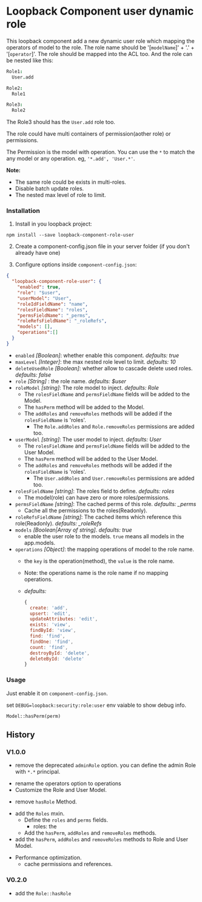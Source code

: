 # Loopback Component user dynamic role

This loopback component add a new dynamic user role which mapping the operators of model to the role.
The role name should be '[`modelName`]' + '.' + '[`operator`]'. The role should be mapped into the ACL too.
And the role can be nested like this:

```coffee
Role1:
  User.add

Role2:
  Role1

Role3:
  Role2
```

The Role3 should has the `User.add` role too.

The role could have multi containers of permission(aother role) or permissions.

The Permission is the model with operation. You can use the `*` to match the any model or any operation.
eg, `'*.add', 'User.*'`.

**Note:**

* The same role could be exists in multi-roles.
* Disable batch update roles.
* The nested max level of role to limit.


### Installation

1. Install in you loopback project:

  `npm install --save loopback-component-role-user`

2. Create a component-config.json file in your server folder (if you don't already have one)

3. Configure options inside `component-config.json`:

  ```json
  {
    "loopback-component-role-user": {
      "enabled": true,
      "role": "$user",
      "userModel": "User",
      "roleIdFieldName": "name",
      "rolesFieldName": "roles",
      "permsFieldName": "_perms",
      "roleRefsFieldName": "_roleRefs",
      "models": [],
      "operations":[]
    }
  }
  ```
  - `enabled` *[Boolean]*: whether enable this component. *defaults: true*
  - `maxLevel` *[Integer]*: the max nested role level to limit. *defaults: 10*
  - `deleteUsedRole` *[Boolean]*: whether allow to cascade delete used roles. *defaults: false*
  - `role` *[String]* : the role name. *defaults: $user*
  - `roleModel` *[string]*: The role model to inject. *defaults: Role*
    * The `rolesFieldName` and `permsFieldName` fields will be added to the Model.
    * The `hasPerm` method will be added to the Model.
    * The `addRoles` and `removeRoles` methods will be added if the `rolesFieldName` is 'roles'.
      * The `Role.addRoles` and `Role.removeRoles` permissions are added too.
  - `userModel` *[string]*: The user model to inject. *defaults: User*
    * The `rolesFieldName` and `permsFieldName` fields will be added to the User Model.
    * The `hasPerm` method will be added to the User Model.
    * The `addRoles` and `removeRoles` methods will be added if the `rolesFieldName` is 'roles'.
      * The `User.addRoles` and `User.removeRoles` permissions are added too.
  - `rolesFieldName` *[string]*: The roles field to define. *defaults: roles*
    * The model(role) can have zero or more roles/permissions.
  - `permsFieldName` *[string]*: The cached perms of this role. *defaults: _perms*
    * Cache all the permissions to the roles(Readonly).
  - `roleRefsFieldName` *[string]*: The cached items which reference this role(Readonly). *defaults: _roleRefs*
  - `models` *[Boolean|Array of string]*. *defaults: true*
    * enable the user role to the models. `true` means all models in the app.models.
  - `operations` *[Object]*: the mapping operations of model to the role name.
    * the `key` is the operation(method), the `value` is the role name.
    * Note: the operations name is the role name if no mapping operations.
    * *defaults:*

      ```js
      {
        create: 'add',
        upsert: 'edit',
        updateAttributes: 'edit',
        exists: 'view',
        findById: 'view',
        find: 'find',
        findOne: 'find',
        count: 'find',
        destroyById: 'delete',
        deleteById: 'delete'
      }
      ```

### Usage


Just enable it on `component-config.json`.

set `DEBUG=loopback:security:role:user` env vaiable to show debug info.

`Model::hasPerm(perm)`

## History

### V1.0.0

- remove the deprecated `adminRole` option. you can define the admin Role with `*.*` principal.
* rename the operators option to operations
* Customize the Role and User Model.
- remove `hasRole` Method.
+ add the `Roles` mxin.
  * Define the `roles` and `perms` fields.
    * roles: the
  * Add the `hasPerm`, `addRoles` and `removeRoles` methods.
+ add the `hasPerm`, `addRoles` and `removeRoles` methods to Role and User Model.
* Performance optimization.
  * cache permissions and references.

### V0.2.0

+ add the `Role::hasRole`


